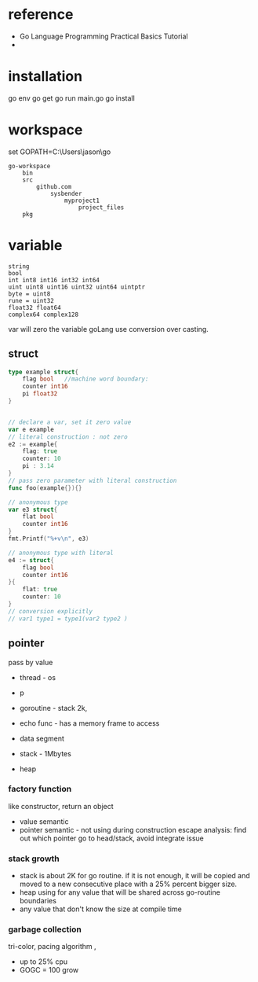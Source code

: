 
# reference
 

*   Go Language Programming Practical Basics Tutorial 
* 

# installation

go env
go get
go run main.go
go install

# workspace


set GOPATH=C:\Users\jason\go

```
go-workspace
	bin
	src
		github.com
			sysbender
				myproject1
					project_files
	pkg
```

# variable

```
string
bool
int int8 int16 int32 int64
uint uint8 uint16 uint32 uint64 uintptr
byte = uint8
rune = uint32
float32 float64
complex64 complex128
```
var will zero the variable
goLang use conversion over casting.
## struct
```go
type example struct{
	flag bool   //machine word boundary:
	counter int16
	pi float32
}


// declare a var, set it zero value
var e example
// literal construction : not zero
e2 := example{
	flag: true
	counter: 10
	pi : 3.14
}
// pass zero parameter with literal construction
func foo(example{}){}

// anonymous type
var e3 struct{
	flat bool
	counter int16
}
fmt.Printf("%+v\n", e3)

// anonymous type with literal 
e4 := struct{
	flag bool
	counter int16
}{
	flat: true
	counter: 10
}
// conversion explicitly
// var1 type1 = type1(var2 type2 )

```

## pointer
pass by value
* thread - os
* p
* goroutine - stack 2k, 
* echo func - has a memory frame to access


* data segment
* stack - 1Mbytes
* heap

### factory function
like constructor, return an object
* value semantic
* pointer semantic - not using during construction
escape analysis: find out which pointer go to head/stack, avoid integrate issue
  

### stack growth
* stack is about 2K for go routine. if it is not enough, it will be copied and moved to a new consecutive place with a 25% percent bigger size.
* heap using for any value that will be shared across go-routine boundaries
* any value that don't know the size at compile time

### garbage collection
tri-color, pacing algorithm , 
*  up to 25% cpu
* GOGC = 100 grow 
<!--stackedit_data:
eyJoaXN0b3J5IjpbMTA5MTA1NzEzMywtMTE4OTk5MDg3MiwtMT
ExNzQzMDIxMCwxMjkxNjQ2MzQ5LDE4MTU2MjUyMjMsMjEwMDgw
NDU1LC0zMzAyNDg4NjAsLTE5MTY2MTQ3NzUsMTY0OTQ1NzU0Mi
wtMzk2MDg5MTMwLC0xMTExNDIzMzUxLC0zNzYzMDE0NTAsLTU4
MDgzODM2MSw5NDA0NTk2NDUsMTE3MDI4NTEyLC04NjcyNzM1Nj
ksMTIyODM4MzkwMSwxMzc4OTczOTkyLC00OTE3NDc0MzUsMTE0
MzYzNjQxN119
-->
